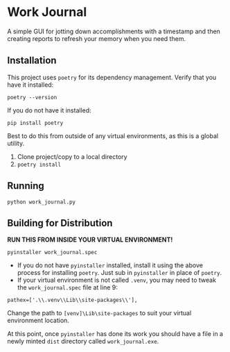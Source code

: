 # Work Journal

A simple GUI for jotting down accomplishments with a timestamp and then creating reports to refresh your memory when you need them.

## Installation

This project uses `poetry` for its dependency management.  Verify that you have it installed:

```
poetry --version
```

If you do not have it installed:

```
pip install poetry
```

Best to do this from outside of any virtual environments, as this is a global utility.

1. Clone project/copy to a local directory
2. `poetry install`

## Running

```
python work_journal.py
```

## Building for Distribution

**RUN THIS FROM INSIDE YOUR VIRTUAL ENVIRONMENT!**

```
pyinstaller work_journal.spec
```

* If you do not have `pyinstaller` installed, install it using the above process for installing `poetry`.  Just sub in `pyinstaller` in place of `poetry`.
* If your virtual environment is not called `.venv`, you may need to tweak the `work_journal.spec` file at line 9:

```
pathex=['.\\.venv\\Lib\\site-packages\\'],
```

Change the path to `[venv]\Lib\site-packages` to suit your virtual environment location.

At this point, once `pyinstaller` has done its work you should have a file in a newly minted `dist` directory called `work_journal.exe`.
